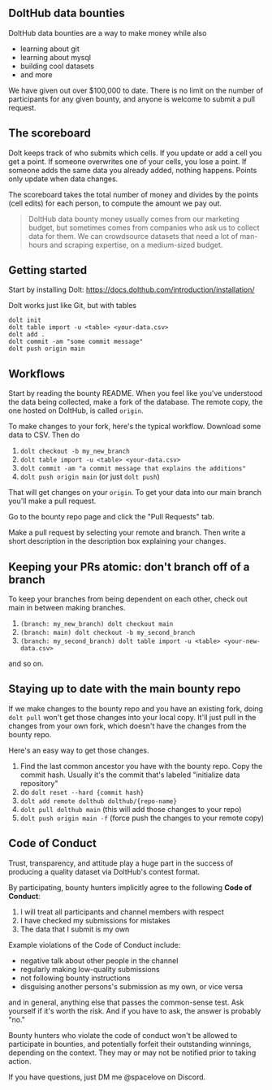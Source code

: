 ## DoltHub data bounties

DoltHub data bounties are a way to make money while also

* learning about git
* learning about mysql
* building cool datasets
* and more

We have given out over $100,000 to date. There is no limit on the number of participants for any given bounty, and anyone is welcome to submit a pull request.

## The scoreboard

Dolt keeps track of who submits which cells. If you update or add a cell you get a point. If someone overwrites one of your cells, you lose a point. If someone adds the same data you already added, nothing happens. Points only update when data changes.

The scoreboard takes the total number of money and divides by the points (cell edits) for each person, to compute the amount we pay out.

> DoltHub data bounty money usually comes from our marketing budget, but sometimes comes from companies who ask us to collect data for them. We can crowdsource datasets that need a lot of man-hours and scraping expertise, on a medium-sized budget.


## Getting started

Start by installing Dolt: https://docs.dolthub.com/introduction/installation/

Dolt works just like Git, but with tables
```
dolt init
dolt table import -u <table> <your-data.csv>
dolt add .
dolt commit -am "some commit message"
dolt push origin main
```

## Workflows

Start by reading the bounty README. When you feel like you've understood the data being collected, make a fork of the database. The remote copy, the one hosted on DoltHub, is called `origin`. 

To make changes to your fork, here's the typical workflow. Download some data to CSV. Then do

1. `dolt checkout -b my_new_branch`
1. `dolt table import -u <table> <your-data.csv>`
1. `dolt commit -am "a commit message that explains the additions"`
1. `dolt push origin main` (or just `dolt push`)

That will get changes on your `origin`. To get your data into our main branch you'll make a pull request.

Go to the bounty repo page and click the "Pull Requests" tab.

Make a pull request by selecting your remote and branch. Then write a short description in the description box explaining your changes.

## Keeping your PRs atomic: don't branch off of a branch

To keep your branches from being dependent on each other, check out main in between making branches.

1. `(branch: my_new_branch) dolt checkout main`
1. `(branch: main) dolt checkout -b my_second_branch`
1. `(branch: my_second_branch) dolt table import -u <table> <your-new-data.csv>`

and so on.

## Staying up to date with the main bounty repo

If we make changes to the bounty repo and you have an existing fork, doing `dolt pull` won't get those changes into your local copy. It'll just pull in the changes from your own fork, which doesn't have the changes from the bounty repo.

Here's an easy way to get those changes. 

1. Find the last common ancestor you have with the bounty repo. Copy the commit hash. Usually it's the commit that's labeled "initialize data repository"
1. do `dolt reset --hard {commit hash}`
1. `dolt add remote dolthub dolthub/{repo-name}`
1. `dolt pull dolthub main` (this will add those changes to your repo)
1. `dolt push origin main -f` (force push the changes to your remote copy)

## Code of Conduct

Trust, transparency, and attitude play a huge part in the success of producing a quality dataset via DoltHub's contest format. 

By participating, bounty hunters implicitly agree to the following **Code of Conduct**:

1. I will treat all participants and channel members with respect
1. I have checked my submissions for mistakes
1. The data that I submit is my own

Example violations of the Code of Conduct include:

* negative talk about other people in the channel
* regularly making low-quality submissions
* not following bounty instructions
* disguising another persons's submission as my own, or vice versa

and in general, anything else that passes the common-sense test. Ask yourself if it's worth the risk. And if you have to ask, the answer is probably "no."

Bounty hunters who violate the code of conduct won't be allowed to participate in bounties, and potentially forfeit their outstanding winnings, depending on the context. They may or may not be notified prior to taking action.

If you have questions, just DM me @spacelove on Discord.
